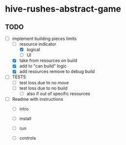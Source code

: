 # hive-rushes-abstract-game

## TODO
-[ ] implement building pieces limits
    -[ ] resource indicator
        -[x] logical
        -[ ] UI
    -[x] take from resources on build
    -[x] add to "can build" logic
    -[x] add resources remove to debug build
-[ ] TESTS
    -[ ] test loss due to no move
    -[ ] test loss due to no build
        -[ ] also if out of specific resources
-[ ] Readme with instructions
    -[ ] intro
    -[ ] install
    -[ ] run
    -[ ] controls

